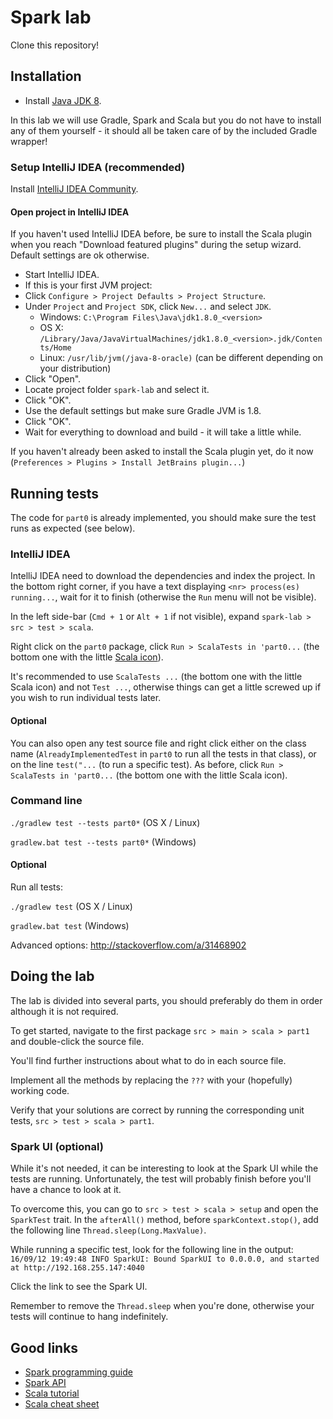 # Spark lab
Clone this repository!

## Installation
* Install [Java JDK 8](http://www.oracle.com/technetwork/java/javase/downloads/index.html).

In this lab we will use Gradle, Spark and Scala but you do not have to install any of them yourself - it should all be taken care of by the included Gradle wrapper!

### Setup IntelliJ IDEA (recommended)
Install [IntelliJ IDEA Community](https://www.jetbrains.com/idea/#chooseYourEdition).

#### Open project in IntelliJ IDEA
If you haven't used IntelliJ IDEA before, be sure to install the Scala plugin when you reach "Download featured plugins" during the setup wizard. Default settings are ok otherwise.

 * Start IntelliJ IDEA.
 * If this is your first JVM project:
  * Click `Configure > Project Defaults > Project Structure`.
  * Under `Project` and `Project SDK`, click `New...` and select `JDK`.
    * Windows: `C:\Program Files\Java\jdk1.8.0_<version>`
    * OS X: `/Library/Java/JavaVirtualMachines/jdk1.8.0_<version>.jdk/Contents/H‌​ome`
    * Linux: `/usr/lib/jvm(/java-8-oracle)` (can be different depending on your distribution)
 * Click "Open".
 * Locate project folder `spark-lab` and select it.
 * Click "OK".
 * Use the default settings but make sure Gradle JVM is 1.8.
 * Click "OK".
 * Wait for everything to download and build - it will take a little while.

If you haven't already been asked to install the Scala plugin yet, do it now (`Preferences > Plugins > Install JetBrains plugin...`)

## Running tests

The code for `part0` is already implemented, you should make sure the test runs as expected (see below).

### IntelliJ IDEA
IntelliJ IDEA need to download the dependencies and index the project. In the bottom right corner, if you have a text displaying `<nr> process(es) running...`, wait for it to finish (otherwise the `Run` menu will not be visible).

In the left side-bar (`Cmd + 1` or `Alt + 1` if not visible), expand `spark-lab > src > test > scala`.

Right click on the `part0` package, click `Run > ScalaTests in 'part0...` (the bottom one with the little [Scala icon](http://www.scala-lang.org/resources/img/smooth-spiral.png)). 

It's recommended to use `ScalaTests ...` (the bottom one with the little Scala icon) and not `Test ...`, otherwise things can get a little screwed up if you wish to run individual tests later.

#### Optional

You can also open any test source file and right click either on the class name (`AlreadyImplementedTest` in `part0` to run all the tests in that class), or on the line `test("...` (to run a specific test). As before, click `Run > ScalaTests in 'part0...` (the bottom one with the little Scala icon). 

### Command line
`./gradlew test --tests part0*` (OS X / Linux)

`gradlew.bat test --tests part0*` (Windows)

#### Optional
Run all tests:

`./gradlew test` (OS X / Linux)

`gradlew.bat test` (Windows)

Advanced options: http://stackoverflow.com/a/31468902

## Doing the lab
The lab is divided into several parts, you should preferably do them in order although it is not required.

To get started, navigate to the first package `src > main > scala > part1` and double-click the source file.

You'll find further instructions about what to do in each source file.

Implement all the methods by replacing the `???` with your (hopefully) working code.

Verify that your solutions are correct by running the corresponding unit tests, `src > test > scala > part1`.

### Spark UI (optional)
While it's not needed, it can be interesting to look at the Spark UI while the tests are running. Unfortunately, the test will probably finish before you'll have a chance to look at it.

To overcome this, you can go to `src > test > scala > setup` and open the `SparkTest` trait. In the `afterAll()` method, before `sparkContext.stop()`, add the following line `Thread.sleep(Long.MaxValue)`.

While running a specific test, look for the following line in the output:
`16/09/12 19:49:48 INFO SparkUI: Bound SparkUI to 0.0.0.0, and started at http://192.168.255.147:4040`

Click the link to see the Spark UI.

Remember to remove the `Thread.sleep` when you're done, otherwise your tests will continue to hang indefinitely.

## Good links
* [Spark programming guide](http://spark.apache.org/docs/latest/programming-guide.html)
* [Spark API](http://spark.apache.org/docs/latest/api.html)
* [Scala tutorial](http://docs.scala-lang.org/tutorials/)
* [Scala cheat sheet](http://docs.scala-lang.org/cheatsheets/)